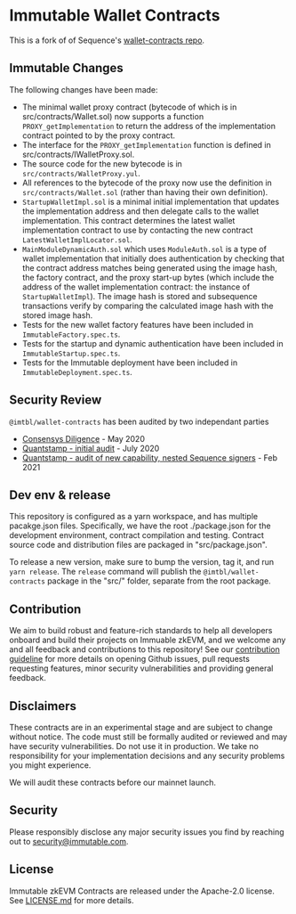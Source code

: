 # Immutable Wallet Contracts

This is a fork of of Sequence's [wallet-contracts repo](https://github.com/0xsequence/wallet-contracts).

## Immutable Changes

The following changes have been made:

- The minimal wallet proxy contract (bytecode of which is in
  src/contracts/Wallet.sol) now supports a function `PROXY_getImplementation` to
  return the address of the implementation contract pointed to by the proxy
  contract.
- The interface for the `PROXY_getImplementation` function is defined in
  src/contracts/IWalletProxy.sol.
- The source code for the new bytecode is in `src/contracts/WalletProxy.yul`.
- All references to the bytecode of the proxy now use the definition in
  `src/contracts/Wallet.sol` (rather than having their own definition).
- `StartupWalletImpl.sol` is a minimal initial implementation that updates the
  implementation address and then delegate calls to the wallet implementation.
  This contract determines the latest wallet implementation contract to use by
  contacting the new contract `LatestWalletImplLocator.sol`.
- `MainModuleDynamicAuth.sol` which uses `ModuleAuth.sol` is a type of wallet
  implementation that initially does authentication by checking that the
  contract address matches being generated using the image hash, the factory
  contract, and the proxy start-up bytes (which include the address of the
  wallet implementation contract: the instance of `StartupWalletImpl`). The
  image hash is stored and subsequence transactions verify by comparing the
  calculated image hash with the stored image hash.
- Tests for the new wallet factory features have been included in
  `ImmutableFactory.spec.ts`.
- Tests for the startup and dynamic authentication have been included in
  `ImmutableStartup.spec.ts`.
- Tests for the Immutable deployment have been included in
  `ImmutableDeployment.spec.ts`.

## Security Review

`@imtbl/wallet-contracts` has been audited by two independant parties

- [Consensys Diligence](https://github.com/immutable/wallet-contracts/blob/master/audits/Consensys_Diligence.md) - May 2020
- [Quantstamp - initial audit](https://github.com/immutable/wallet-contracts/raw/master/audits/Quantstamp_Arcadeum_Report_Final.pdf) - July 2020
- [Quantstamp - audit of new capability, nested Sequence signers](https://github.com/immutable/wallet-contracts/raw/master/audits/sequence_quantstamp_audit_feb_2021.pdf) - Feb 2021

## Dev env & release

This repository is configured as a yarn workspace, and has multiple pacakge.json
files. Specifically, we have the root ./package.json for the development
environment, contract compilation and testing. Contract source code and
distribution files are packaged in "src/package.json".

To release a new version, make sure to bump the version, tag it, and run `yarn
release`. The `release` command will publish the `@imtbl/wallet-contracts`
package in the "src/" folder, separate from the root package.

## Contribution

We aim to build robust and feature-rich standards to help all developers onboard
and build their projects on Immuable zkEVM, and we welcome any and all feedback
and contributions to this repository! See our [contribution
guideline](CONTRIBUTING.md) for more details on opening Github issues, pull
requests requesting features, minor security vulnerabilities and providing
general feedback.

## Disclaimers

These contracts are in an experimental stage and are subject to change without
notice. The code must still be formally audited or reviewed and may have
security vulnerabilities. Do not use it in production. We take no responsibility
for your implementation decisions and any security problems you might
experience.

We will audit these contracts before our mainnet launch.

## Security

Please responsibly disclose any major security issues you find by reaching out
to [security@immutable.com][im-sec].

[im-sec]: mailto:security@immutable.com

## License

Immutable zkEVM Contracts are released under the Apache-2.0 license. See
[LICENSE.md](LICENSE.md) for more details.
